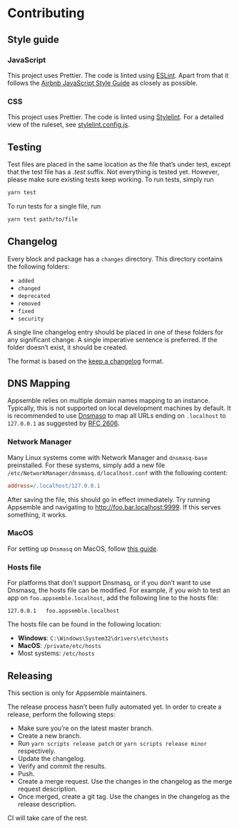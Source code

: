 # Contributing

## Style guide

### JavaScript

This project uses Prettier. The code is linted using [ESLint]. Apart from that it follows the
[Airbnb JavaScript Style Guide] as closely as possible.

### CSS

This project uses Prettier. The code is linted using [Stylelint]. For a detailed view of the
ruleset, see [stylelint.config.js](./stylelint.config.js).

## Testing

Test files are placed in the same location as the file that’s under test, except that the test file
has a _.test_ suffix. Not everything is tested yet. However, please make sure existing tests keep
working. To run tests, simply run

```sh
yarn test
```

To run tests for a single file, run

```sh
yarn test path/to/file
```

## Changelog

Every block and package has a `changes` directory. This directory contains the following folders:

- `added`
- `changed`
- `deprecated`
- `removed`
- `fixed`
- `security`

A single line changelog entry should be placed in one of these folders for any significant change. A
single imperative sentence is preferred. If the folder doesn’t exist, it should be created.

The format is based on the [keep a changelog] format.

## DNS Mapping

Appsemble relies on multiple domain names mapping to an instance. Typically, this is not supported
on local development machines by default. It is recommended to use [Dnsmasq] to map all URLs ending
on `.localhost` to `127.0.0.1` as suggested by [RFC 2606].

### Network Manager

Many Linux systems come with Network Manager and `dnsmasq-base` preinstalled. For these systems,
simply add a new file `/etc/NetworkManager/dnsmasq.d/localhost.conf` with the following content:

```ini
address=/.localhost/127.0.0.1
```

After saving the file, this should go in effect immediately. Try running Appsemble and navigating to
http://foo.bar.localhost:9999. If this serves something, it works.

### MacOS

For setting up `Dnsmasq` on MacOS, follow
[this guide](https://medium.com/@kharysharpe/caf767157e43).

### Hosts file

For platforms that don’t support Dnsmasq, or if you don’t want to use Dnsmasq, the hosts file can be
modified. For example, if you wish to test an app on `foo.appsemble.localhost`, add the following
line to the hosts file:

```
127.0.0.1	foo.appsemble.localhost
```

The hosts file can be found in the following location:

- **Windows**: `C:\Windows\System32\drivers\etc\hosts`
- **MacOS**: `/private/etc/hosts`
- Most systems: `/etc/hosts`

## Releasing

This section is only for Appsemble maintainers.

The release process hasn’t been fully automated yet. In order to create a release, perform the
following steps:

- Make sure you’re on the latest master branch.
- Create a new branch.
- Run `yarn scripts release patch` or `yarn scripts release minor` respectively.
- Update the changelog.
- Verify and commit the results.
- Push.
- Create a merge request. Use the changes in the changelog as the merge request description.
- Once merged, create a git tag. Use the changes in the changelog as the release description.

CI will take care of the rest.

[airbnb javascript style guide]: https://github.com/airbnb/javascript
[css modules]: https://github.com/css-modules/css-modules
[dev.appsemble.io]: https://dev.appsemble.io
[dnsmasq]: http://www.thekelleys.org.uk/dnsmasq/doc.html
[eslint]: https://eslint.org
[keep a changelog]: https://keepachangelog.com/en/1.0.0
[lodash]: https://www.npmjs.com/package/lodash-es
[npmjs]: https://www.npmjs.com
[openapi]: https://swagger.io/specification/v2/
[redux]: https://redux.js.org
[rfc 2606]: https://tools.ietf.org/html/rfc2606
[stylelint]: https://stylelint.io
